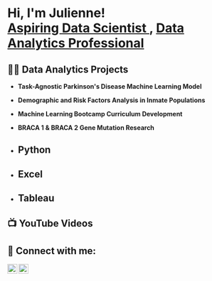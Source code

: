 <h1>Hi, I'm Julienne! <br/><a href="https://github.com//jul3z08101"> Aspiring Data Scientist </a>, <a href="https://www.linkedin.com/in/julienne-c-0b2a067a/">Data Analytics Professional</a>

<h2>👨‍💻 Data Analytics Projects </h2>

- <b>Task-Agnostic Parkinson's Disease Machine Learning Model </b>

- <b>Demographic and Risk Factors Analysis in Inmate Populations </b>

- <b>Machine Learning Bootcamp Curriculum Development</b>

- <b> BRACA 1 & BRACA 2 Gene Mutation Research </b>

- <b>Python</b>
  -
- <b>Excel</b>
  -
- <b>Tableau</b>
  - 



<h2>📺 YouTube Videos</h2>


<h2> 🤳 Connect with me:</h2>

[<img align="left" alt="JoshMadakor | YouTube" width="22px" src="https://cdn.jsdelivr.net/npm/simple-icons@v3/icons/youtube.svg" />][youtube]
[<img align="left" alt="JoshMadakor | LinkedIn" width="22px" src="https://cdn.jsdelivr.net/npm/simple-icons@v3/icons/linkedin.svg" />][linkedin]


[youtube]: https://www.youtube.com/c/joshmadakor
[linkedin]: https://www.linkedin.com/in/julienne-c-0b2a067a/

<!--

Here are some ideas to get you started:

- 🔭 I’m currently working on ...
- 🌱 I’m currently learning ...
- 👯 I’m looking to collaborate on ...
- 🤔 I’m looking for help with ...
- 💬 Ask me about ...
- 📫 How to reach me: ...
- 😄 Pronouns: ...
- ⚡ Fun fact: ...
-->
